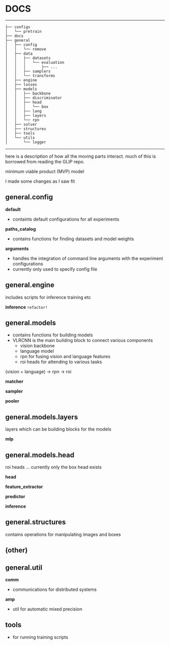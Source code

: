 # DOCS

---
```
├── configs
│   └── pretrain
├── docs
├── general
│   ├── config
│   │   └── remove
│   ├── data
│   │   ├── datasets
│   │   │   └── evaluation
│   │   │       ├── ...
│   │   ├── samplers
│   │   └── transforms
│   ├── engine
│   ├── losses
│   ├── models
│   │   ├── backbone
│   │   ├── discriminator
│   │   ├── head
│   │   │   └── box
│   │   ├── lang
│   │   ├── layers
│   │   └── rpn
│   ├── solver
│   ├── structures
│   ├── tools
│   └── utils
│       └── logger
```
---

here is a description of how all the moving parts interact. much of this is borrowed from reading the GLIP repo.

minimum  viable product (MVP) model

I made some changes as I saw fit

## general.config

__default__
* containts default configurations for all experiments

__paths_catalog__
* contains functions for finding datasets and model weights

__arguments__
* handles the integration of command line arguments with the experiment configurations
* currently only used to specify config file

## general.engine

includes scripts for inference training etc

__inference__
`refactor!`

## general.models

* contains functions for building models
* VLRCNN is the main building block to connect various components
    * vision backbone
    * language model
    * rpn for fusing vision and language features
    * roi heads for attending to various tasks

(vision + language) -> rpn -> roi

__matcher__

__sampler__

__pooler__

## general.models.layers

layers which can be building blocks for the models

__mlp__


## general.models.head

roi heads ... currently only the box head exists

__head__

__feature_extractor__

__predictor__

__inference__

## general.structures

contains operations for manipulating images and boxes

## (other)
## general.util

__comm__
* communications for distributed systems

__amp__
* util for automatic mixed precision



## tools

* for running training scripts

